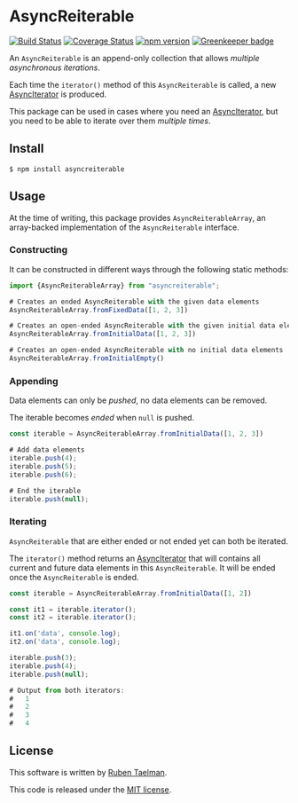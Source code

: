 # AsyncReiterable

[![Build Status](https://travis-ci.org/rubensworks/asyncreiterable.js.svg?branch=master)](https://travis-ci.org/rubensworks/asyncreiterable.js)
[![Coverage Status](https://coveralls.io/repos/github/rubensworks/asyncreiterable.js/badge.svg?branch=master)](https://coveralls.io/github/rubensworks/asyncreiterable.js?branch=master)
[![npm version](https://badge.fury.io/js/asyncreiterable.svg)](https://www.npmjs.com/package/asyncreiterable) [![Greenkeeper badge](https://badges.greenkeeper.io/rubensworks/asyncreiterable.js.svg)](https://greenkeeper.io/)

An `AsyncReiterable` is an append-only collection that allows _multiple asynchronous iterations_.

Each time the `iterator()` method of this `AsyncReiterable` is called,
a new [AsyncIterator](https://www.npmjs.com/package/asynciterator) is produced.

This package can be used in cases where you need an [AsyncIterator](https://www.npmjs.com/package/asynciterator),
but you need to be able to iterate over them _multiple times_.

## Install

```
$ npm install asyncreiterable
```

## Usage

At the time of writing, this package provides `AsyncReiterableArray`,
an array-backed implementation of the `AsyncReiterable` interface.

### Constructing

It can be constructed in different ways through the following static methods:
```javascript
import {AsyncReiterableArray} from "asyncreiterable";

# Creates an ended AsyncReiterable with the given data elements
AsyncReiterableArray.fromFixedData([1, 2, 3])

# Creates an open-ended AsyncReiterable with the given initial data elements
AsyncReiterableArray.fromInitialData([1, 2, 3])

# Creates an open-ended AsyncReiterable with no initial data elements
AsyncReiterableArray.fromInitialEmpty()
```

### Appending

Data elements can only be _pushed_,
no data elements can be removed.

The iterable becomes _ended_ when `null` is pushed.

```javascript
const iterable = AsyncReiterableArray.fromInitialData([1, 2, 3])

# Add data elements
iterable.push(4);
iterable.push(5);
iterable.push(6);

# End the iterable
iterable.push(null);
```

### Iterating

`AsyncReiterable` that are either ended or not ended yet can both be iterated.

The `iterator()` method returns an [AsyncIterator](https://www.npmjs.com/package/asynciterator)
that will contains all current and future data elements in this `AsyncReiterable`.
It will be ended once the `AsyncReiterable` is ended.

```javascript
const iterable = AsyncReiterableArray.fromInitialData([1, 2])

const it1 = iterable.iterator();
const it2 = iterable.iterator();

it1.on('data', console.log);
it2.on('data', console.log);

iterable.push(3);
iterable.push(4);
iterable.push(null);

# Output from both iterators:
#   1
#   2
#   3
#   4
```

## License
This software is written by [Ruben Taelman](http://rubensworks.net/).

This code is released under the [MIT license](http://opensource.org/licenses/MIT).
